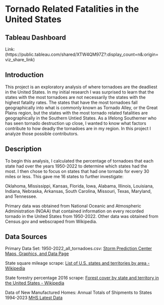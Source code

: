 <h1>Tornado Related Fatalities in the United States</h1>

<h2>Tableau Dashboard</h2>
Link: (https://public.tableau.com/shared/XTW4QM97Z?:display_count=n&:origin=viz_share_link)

<h2>Introduction</h2>
This project is an exploratory analysis of where tornadoes are the deadliest in the United States. In my initial research I was surprised to learn that the states with the most tornadoes are not necessarily the states with the highest fatality rates. The states that have the most tornadoes fall geographically into what is commonly known as Tornado Alley, or the Great Plains region, but the states with the most tornado related fatalities are geographically in the Southern Untied States. 
As a lifelong Southerner who has seen tornado destruction up close, I wanted to know what factors contribute to how deadly the tornadoes are in my region. In this project I analyze those possible contributors. 

<h2>Description</h2>
To begin this analysis, I calculated the percentage of tornadoes that each state had over the years 1950-2022 to determine which states had the most. I then chose to focus on states that had one tornado for every 30 miles or less. This gave me 16 states to further investigate:

Oklahoma, Mississippi, Kansas, Florida, Iowa, Alabama, Illinois, Louisiana, Indiana, Nebraska, Arkansas, South Carolina, Missouri, Texas, Maryland, and Tennessee. 

Primary data was obtained from National Oceanic and Atmospheric Administration (NOAA) that contained information on every recorded tornado in the United States from 1950-2022. 
Other data was obtained from Census.gov and webscraped from Wikipedia. 

<h2>Data Sources</h2>

Primary Data Set: 1950-2022_all_tornadoes.csv: [Storm Prediction Center Maps, Graphics, and Data
Page](https://www.spc.noaa.gov/wcm/)

State square mileage scrape: [List of U.S. states and territories by area - Wikipedia](https://simple.wikipedia.org/wiki/List_of_U.S._states_and_territories_by_area)

State forestry percentage 2016 scrape: [Forest cover by state and territory in the United States -
Wikipedia](https://en.wikipedia.org/wiki/Forest_cover_by_state_and_territory_in_the_United_States)

Data of New Manufactured Homes: Annual Totals of Shipments to States 1994-2023 [MHS Latest Data](https://www.census.gov/data/tables/time-series/econ/mhs/latest-data.html)

